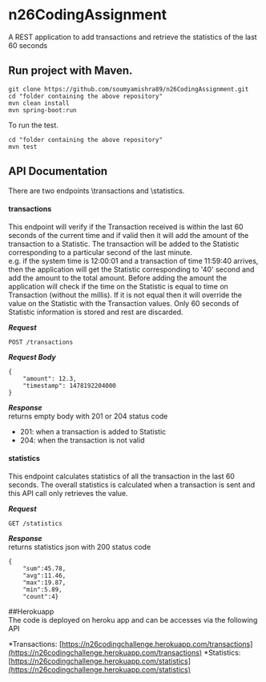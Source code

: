 # n26CodingAssignment

A REST application to add transactions and retrieve the statistics of the last 60 seconds

## Run project with Maven.

```
git clone https://github.com/soumyamishra89/n26CodingAssignment.git
cd "folder containing the above repository"
mvn clean install
mvn spring-boot:run
```

To run the test.

```
cd "folder containing the above repository"
mvn test
```
  
## API Documentation

There are two endpoints \transactions and \statistics.

#### transactions
This endpoint will verify if the Transaction received is within the last 60 seconds of the current time and if valid then it will add the amount of the transaction to a Statistic. The transaction will be added to the Statistic corresponding to a particular second of the last minute.   
e.g. if the system time is 12:00:01 and a transaction of time 11:59:40 arrives, then the application will get the Statistic corresponding to '40' second and add the amount to the total amount. Before adding the amount the application will check if the time on the Statistic is equal to time on Transaction (without the millis). If it is not equal then it will override the value on the Statistic with the Transaction values. 
Only 60 seconds of Statistic information is stored and rest are discarded.

**_Request_**
```
POST /transactions
```

**_Request Body_**
```
{
	"amount": 12.3,
	"timestamp": 1478192204000
}
```

**_Response_**  
returns empty body with 201 or 204 status code

* 201:   when a transaction is added to Statistic
* 204:   when the transaction is not valid

 
#### statistics
This endpoint calculates statistics of all the transaction in the last 60 seconds. The overall statistics is calculated when a transaction is sent and this API call only retrieves the value.

**_Request_**
```
GET /statistics
```
**_Response_**  
returns statistics json with 200 status code
```
{
	"sum":45.78,
	"avg":11.46,
	"max":19.87,
	"min":5.89,
	"count":4}

```   

##Herokuapp  
The code is deployed on heroku app and can be accesses via the following API

*Transactions: [https://n26codingchallenge.herokuapp.com/transactions](https://n26codingchallenge.herokuapp.com/transactions)
*Statistics: [https://n26codingchallenge.herokuapp.com/statistics](https://n26codingchallenge.herokuapp.com/statistics)
